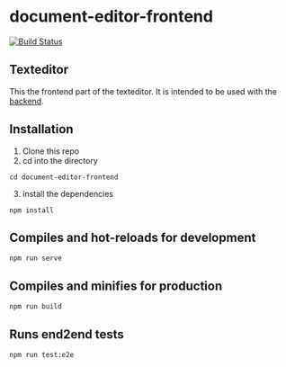 # document-editor-frontend

[![Build Status](https://app.travis-ci.com/MartinLindstroem/document-editor-frontend.svg?branch=main)](https://app.travis-ci.com/MartinLindstroem/document-editor-frontend)

## Texteditor

This the frontend part of the texteditor. It is intended to be used with the [backend](https://github.com/MartinLindstroem/document-editor-backend).

## Installation
1. Clone this repo
2. cd into the directory
```console
cd document-editor-frontend
```
3. install the dependencies
```
npm install
```

## Compiles and hot-reloads for development
```console
npm run serve
```

## Compiles and minifies for production
```console
npm run build
```

## Runs end2end tests
```
npm run test:e2e
```


